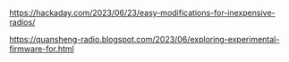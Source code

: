 
https://hackaday.com/2023/06/23/easy-modifications-for-inexpensive-radios/

https://quansheng-radio.blogspot.com/2023/06/exploring-experimental-firmware-for.html

